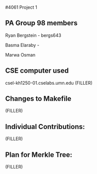 #4061 Project 1

## PA Group 98 members

Ryan Bergstein - bergs643

Basma Elaraby - 

Marwa Osman

## CSE computer used

csel-kh1250-01.cselabs.umn.edu (FILLER)

## Changes to Makefile

(FILLER)

## Individual Contributions: 

(FILLER)

## Plan for Merkle Tree:

(FILLER)
